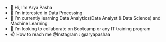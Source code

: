 - 👋 Hi, I’m Arya Pasha
- 👀 I’m interested in Data Processing
- 🌱 I’m currently learning Data Analytics(Data Analyst & Data Science) and Machine Learning
- 💞️ I’m looking to collaborate on Bootcamp or any IT training program
- 📫 How to reach me @Instagram : @aryapashaa

<!---
aryapashaa/aryapashaa is a ✨ special ✨ repository because its `README.md` (this file) appears on your GitHub profile.
You can click the Preview link to take a look at your changes.
--->
